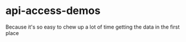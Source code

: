 # api-access-demos
Because it's so easy to chew up a lot of time getting the data in the first place
